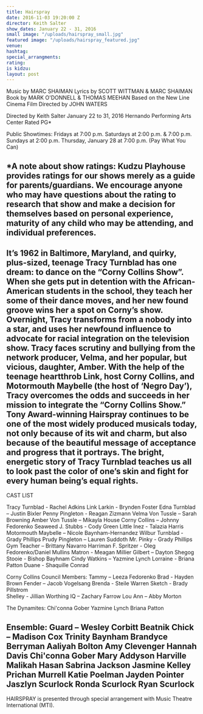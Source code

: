 ```yaml
---
title: Hairspray
date: 2016-11-03 19:20:00 Z
director: Keith Salter
show_dates: January 22 - 31, 2016
small image: "/uploads/hairspray_small.jpg"
featured image: "/uploads/hairspray_featured.jpg"
venue:
hashtag:
special_arrangments:
rating:
is kidzu:
layout: post
---
```


Music by MARC SHAIMAN
Lyrics by SCOTT WITTMAN & MARC SHAIMAN
Book by MARK O'DONNELL & THOMAS MEEHAN
Based on the New Line Cinema Film Directed by JOHN WATERS

Directed by Keith Salter
January 22 to 31, 2016
Hernando Performing Arts Center
Rated PG*

Public Showtimes: Fridays at 7:00 p.m.
Saturdays at 2:00 p.m. & 7:00 p.m. 
Sundays at 2:00 p.m.
Thursday, January 28 at 7:00 p.m. (Pay What You Can)

*A note about show ratings: Kudzu Playhouse provides ratings for our shows merely as a guide for parents/guardians.  We encourage anyone who may have questions about the rating to research that show and make a decision for themselves based on personal experience, maturity of any child who may be attending, and individual preferences. 
---
It’s 1962 in Baltimore, Maryland, and quirky, plus-sized, teenage Tracy Turnblad has one dream: to dance on the “Corny Collins Show”. When she gets put in detention with the African-American students in the school, they teach her some of their dance moves, and her new found groove wins her a spot on Corny’s show. Overnight, Tracy transforms from a nobody into a star, and uses her newfound influence to advocate for racial integration on the television show. Tracy faces scrutiny and bullying from the network producer, Velma, and her popular, but vicious, daughter, Amber. With the help of the teenage heartthrob Link, host Corny Collins, and Motormouth Maybelle (the host of ‘Negro Day’), Tracy overcomes the odds and succeeds in her mission to integrate the “Corny Collins Show.” Tony Award-winning Hairspray continues to be one of the most widely produced musicals today, not only because of its wit and charm, but also because of the beautiful message of acceptance and progress that it portrays. The bright, energetic story of Tracy Turnblad teaches us all to look past the color of one’s skin and fight for every human being’s equal rights.
---
CAST LIST

Tracy Turnblad - Rachel Adkins
Link Larkin - Brynden Foster
Edna Turnblad – Justin Bixler
Penny Pingleton  - Reagan Zizmann
Velma Von Tussle – Sarah Browning
Amber Von Tussle – Mikayla House
Corny Collins – Johnny Fedorenko
Seaweed J. Stubbs - Cody Green
Little Inez - Talazia Harris 
Motormouth Maybelle – Nicole Baynham-Hernandez
Wilbur Turnblad - Grady Phillips
Prudy Pingleton – Lauren Suddoth
Mr. Pinky - Grady Phillips
Gym Teacher – Brittany Navarro
Harriman F. Spritzer - Oleg Fedorenko/Daniel Mullins
Matron - Meagan Millier
Gilbert – Dayton Shegog
Stooie - Bishop Bayhnam
Cindy Watkins – Yazmine Lynch
Lorraine - Briana Patton
Duane - Shaquille Conrad

Corny Collins Council Members:
Tammy – Leeza Fedorenko
Brad - Hayden Brown
Fender – Jacob Vogelsang
Brenda - Steile Warren
Sketch - Brady Pillstrom       
Shelley - Jillian Worthing
IQ – Zachary Farrow
Lou Ann – Abby Morton

The Dynamites: 
Chi'conna Gober
Yazmine Lynch
Briana Patton

Ensemble:
Guard – Wesley Corbitt
Beatnik Chick – Madison Cox
Trinity Baynham
Brandyce Berryman
Aaliyah Bolton
Amy Clevenger
Hannah Davis
Chi'conna Gober
Mary Addyson Harville
Malikah Hasan
Sabrina Jackson
Jasmine Kelley
Prichan Murrell
Katie Poelman
Jayden Pointer
Jaszlyn Scurlock
Ronda Scurlock
Ryan Scurlock
---
HAIRSPRAY is presented through special arrangement with Music Theatre International (MTI).